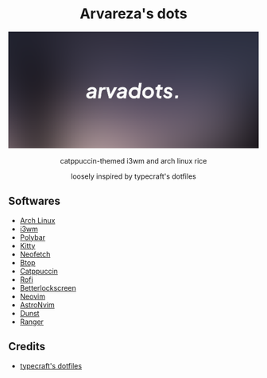 <p align="center">                                                                                     
                  <h1 align="center">Arvareza's dots</h1>                                                                                    
          <img src="pics/dotsbanner.png" />
                  
  </a>
</p> 
<p align="center">catppuccin-themed i3wm and arch linux rice</p>
<p align="center">loosely inspired by typecraft's dotfiles</p>
<p align="center">

## Softwares
- [Arch Linux](https://archlinux.org)
- [i3wm](https://i3wm.org/)
- [Polybar](https://github.com/polybar/polybar)
- [Kitty](https://sw.kovidgoyal.net/kitty)
- [Neofetch](https://github.com/dylanaraps/neofetch)
- [Btop](https://github.com/aristocratos/btop)
- [Catppuccin](https://github.com/catppuccin/catppuccin)
- [Rofi](https://github.com/davatorium/rofi)
- [Betterlockscreen](https://github.com/betterlockscreen/betterlockscreen)
- [Neovim](https://neovim.io/)
- [AstroNvim](https://astronvim.com/)
- [Dunst](https://github.com/dunst-project/dunst)
- [Ranger](https://github.com/ranger/ranger)

## Credits
- [typecraft's dotfiles](https://github.com/typecraft-dev/dotfiles)

